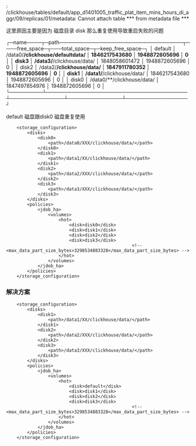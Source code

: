 : /clickhouse/tables/default/app_d1401005_traffic_plat_item_mins_hours_di_aggr/09/replicas/01/metadata: Cannot attach table ***  from metadata file ***



这里原因主要是因为 磁盘目录 disk 那么重复使用导致重启失败的问题

┌─name────┬─path──────────────────────────────────┬────free_space─┬───total_space─┬─keep_free_space─┐
│ default │ /data0/**/clickhouse/defaultdata/ │ 1846217543680 │ 1948872605696 │               0 │
│ disk3  │ /data3/**/clickhouse/data/       │ 1848058601472 │ 1948872605696 │               0 │
│ disk2  │ /data2/**/clickhouse/data/       │ 1847911780352 │ 1948872605696 │               0 │
│ disk1   │ /data1/**/clickhouse/data/        │ 1846217543680 │ 1948872605696 │               0 │
│ disk0   │ /data0/**/clickhouse/data/        │ 1847497854976 │ 1948872605696 │               0 │
└─────────┴───────────────────────────────────────┴───────────────┴───────────────┴─────────────────┘



default 磁盘跟disk0 磁盘重复使用

```
    <storage_configuration>
        <disks>
            <disk0>
                <path>/data0/XXX/clickhouse/data/</path>
            </disk0>
            <disk1>
                <path>/data1/XX/clickhouse/data/</path>
            </disk1>
            <disk2>
                <path>/data2/XXX/clickhouse/data/</path>
            </disk2>
            <disk3>
                <path>/data3/XXX/clickhouse/data/</path>
            </disk3>
        </disks>
        <policies>
            <jdob_ha>
                <volumes>
                    <hot>
                        <disk>disk0</disk>
                        <disk>disk1</disk>
                        <disk>disk2</disk>
                        <disk>disk3</disk>
                                                <!-- <max_data_part_size_bytes>3298534883328</max_data_part_size_bytes> -->
                    </hot>
                </volumes>
            </jdob_ha>
        </policies>
    </storage_configuration>
```





### 解决方案

```
    <storage_configuration>
        <disks>
            <disk1>
                <path>/data1/XX/clickhouse/data/</path>
            </disk1>
            <disk2>
                <path>/data2/XXX/clickhouse/data/</path>
            </disk2>
            <disk3>
                <path>/data3/XXX/clickhouse/data/</path>
            </disk3>
        </disks>
        <policies>
            <jdob_ha>
                <volumes>
                    <hot>
                        <disk>default</disk>
                        <disk>disk1</disk>
                        <disk>disk2</disk>
                        <disk>disk3</disk>
                                                <!-- <max_data_part_size_bytes>3298534883328</max_data_part_size_bytes> -->
                    </hot>
                </volumes>
            </jdob_ha>
        </policies>
    </storage_configuration>
```

